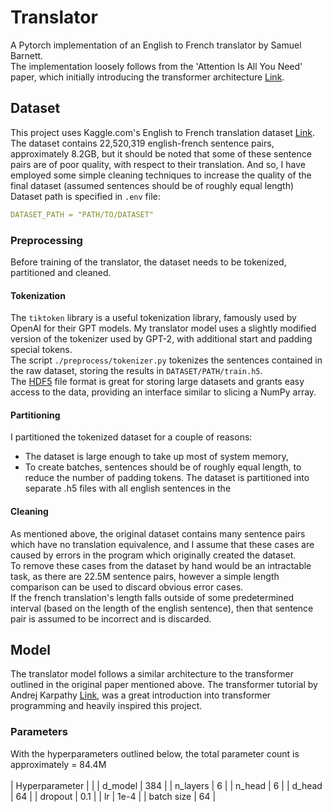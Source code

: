 # Translator

A Pytorch implementation of an English to French translator by Samuel Barnett.</br>
The implementation loosely follows from the 'Attention Is All You Need' paper, which initially introducing the transformer architecture [Link](https://arxiv.org/pdf/1706.03762.pdf).

## Dataset
This project uses Kaggle.com's English to French translation dataset [Link](https://www.kaggle.com/datasets/dhruvildave/en-fr-translation-dataset).</br>
The dataset contains 22,520,319 english-french sentence pairs, approximately 8.2GB, but it should be noted that some of these sentence pairs are of poor quality, with respect to their translation. And so, I have employed some simple cleaning techniques to increase the quality of the final dataset (assumed sentences should be of roughly equal length)</br>
Dataset path is specified in `.env` file: 
```yaml
DATASET_PATH = "PATH/TO/DATASET"
```

### Preprocessing
Before training of the translator, the dataset needs to be tokenized, partitioned and cleaned.

#### Tokenization
The `tiktoken` library is a useful tokenization library, famously used by OpenAI for their GPT models. My translator model uses a slightly modified version of the tokenizer used by GPT-2, with additional start and padding special tokens.</br>
The script `./preprocess/tokenizer.py` tokenizes the sentences contained in the raw dataset, storing the results in `DATASET/PATH/train.h5`.</br>
The [HDF5](https://docs.h5py.org/en/stable/) file format is great for storing large datasets and grants easy access to the data, providing an interface similar to slicing a NumPy array.

#### Partitioning
I partitioned the tokenized dataset for a couple of reasons:
 - The dataset is large enough to take up most of system memory,
 - To create batches, sentences should be of roughly equal length, to reduce the number of padding tokens.
The dataset is partitioned into separate .h5 files with all english sentences in the 


#### Cleaning
As mentioned above, the original dataset contains many sentence pairs which have no translation equivalence, and I assume that these cases are caused by errors in the program which originally created the dataset.</br>
To remove these cases from the dataset by hand would be an intractable task, as there are 22.5M sentence pairs, however a simple length comparison can be used to discard obvious error cases. </br>
If the french translation's length falls outside of some predetermined interval (based on the length of the english sentence), then that sentence pair is assumed to be incorrect and is discarded.

## Model
The translator model follows a similar architecture to the transformer outlined in the original paper mentioned above. The transformer tutorial by Andrej Karpathy [Link](https://youtu.be/kCc8FmEb1nY), was a great introduction into transformer programming and heavily inspired this project.

### Parameters
With the hyperparameters outlined below, the total parameter count is approximately = 84.4M</br>
</br>
| Hyperparameter |  |
| d_model | 384 |
| n_layers | 6 |
| n_head | 6 |
| d_head | 64 |
| dropout | 0.1 |
| lr | 1e-4 |
| batch size | 64 |